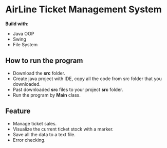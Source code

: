 # AirLine Ticket Management System

**Build with:**
- Java OOP
- Swing
- File System

## How to run the program

- Download the **src** folder.
- Create java project with IDE, copy all the code from src folder that you downloaded.
- Past downloaded **src** files to your project **src** folder.
- Run the program by **Main** class.

## Feature

- Manage ticket sales. 
- Visualize the current ticket stock with a marker. 
- Save all the data to a text file. 
- Error checking.